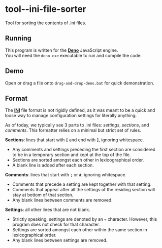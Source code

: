 # tool--ini-file-sorter
Tool for sorting the contents of .ini files.

## Running
This program is written for the __[Deno](https://deno.land/)__ JavaScript engine.  
You will need the `deno.exe` executable to run and compile the code.

## Demo
Open or drag a file onto `drag-and-drop-demo.bat` for quick demonstration.

## Format
The __[INI](https://en.wikipedia.org/wiki/INI_file)__ file format is not rigidly defined, as it was meant to be a quick and loose way to manage configuration settings for literally anything.

As of today, we typically see 3 parts to .ini files: _settings_, _sections_, and _comments_. This formatter relies on a minimal but strict set of rules.

__Sections__: lines that start with __`[`__ and end with __`]`__, ignoring whitespace.
- Any comments and settings preceding the first section are considered to be in a temporary section and kept at the top of the file.
- Sections are sorted amongst each other in lexicographical order.
- A blank line is added after each section.

__Comments__: lines that start with __`;`__ or __`#`__, ignoring whitespace.
- Comments that precede a setting are kept together with that setting.
- Comments that appear after all the settings of the residing section will stay at bottom of that section.
- Any blank lines between comments are removed.

__Settings__: all other lines that are not blank.
- Strictly speaking, settings are denoted by an `=` character. However, this program does not check for that character.
- Settings are sorted amongst each other within the same section in lexicographical order.
- Any blank lines between settings are removed.
